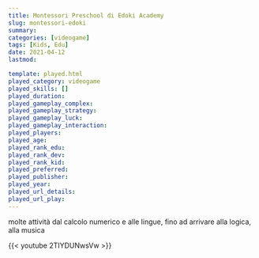 ```yaml
---
title: Montessori Preschool di Edoki Academy
slug: montessori-edoki
summary: 
categories: [videogame]
tags: [Kids, Edu]
date: 2021-04-12
lastmod: 

template: played.html
played_category: videogame
played_skills: []
played_duration: 
played_gameplay_complex: 
played_gameplay_strategy: 
played_gameplay_luck: 
played_gameplay_interaction: 
played_players: 
played_age: 
played_rank_edu: 
played_rank_dev: 
played_rank_kid: 
played_preferred: 
played_publisher: 
played_year: 
played_url_details: 
played_url_play: 
---
```



molte attività dal calcolo numerico e alle lingue, fino ad arrivare alla logica, alla musica

{{< youtube 2TIYDUNwsVw >}}
